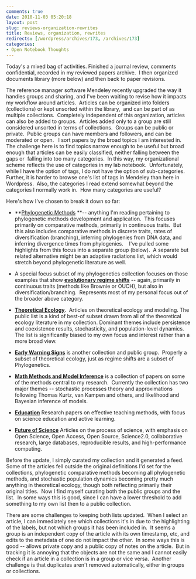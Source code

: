 ```yaml
---
comments: true
date: 2010-11-03 05:20:18
layout: post
slug: reviews-organization-rewrites
title: Reviews, organization, rewrites
redirects: [/wordpress/archives/173, /archives/173]
categories:
- Open Notebook Thoughts
---
```


Today's a mixed bag of activities. Finished a journal review, comments confidential, recorded in my reviewed papers archive.  I then organized documents library (more below) and then back to paper revisions.

The reference manager software Mendeley recently upgraded the way it handles groups and sharing, and I've been waiting to revise how it impacts my workflow around articles.  Articles can be organized into folders (collections) or kept unsorted within the library,  and can be part of as multiple collections.  Completely independent of this organization, articles can also be added to groups.  Articles added only to a group are still considered unsorted in terms of collections.  Groups can be public or private.  Public groups can have members and followers, and can be moderated or open.   I sort papers by the broad topics I am interested in. The challenge here is to find topics narrow enough to be useful but broad enough that articles can be easily classified, neither falling between the gaps or  falling into too many categories.  In this way, my organizational scheme reflects the use of categories in my lab notebook.  Unfortunately, while I have the option of tags, I do not have the option of sub-categories.  Further, it is harder to browse one's list of tags in Mendeley than here in Wordpress.  Also, the categories I read extend somewhat beyond the categories I normally work in.  How many categories are useful?

Here's how I've chosen to break it down so far:



	
  * **[Phylogenetic Methods](http://www.mendeley.com/groups/529971/phylogenetic-methods/) **-- anything I'm reading pertaining to phylogenetic methods development and application.  This focuses primarily on comparative methods, primarily in continuous traits.  But this also includes comparative methods in discrete traits, rates of diversification (branching), inferring phylogenies from DNA data, and inferring divergence times from phylogenies.    I've pulled some highlights from this focus into a separate group (below).  A separate but related alternative might be an adaptive radiations list, which would stretch beyond phylogenetic literature as well.

	
  * A special focus subset of my phylogenetics collection focuses on those examples that show [**evolutionary regime shifts**](http://www.mendeley.com/groups/541741/evolutionary-regime-shifts/) -- again,  primarily in continuous traits (methods like Brownie or OUCH), but also  in diversification/branching.  Represents most of my personal focus out of the broader above category.

	
  * [**Theoretical Ecology**](http://www.mendeley.com/groups/634301/theoretical-ecology/).  Articles on theoretical ecology and modeling.  The public list is a kind  of best-of subset drawn from all of the theoretical ecology literature  in my collection.  Dominant themes include persistence and coexistence  results, stochasticity, and population-level dynamics.  The list is  significantly biased to my own focus and interest rather than a more  broad view.

	
  * [**Early Warning Signs**](http://www.mendeley.com/groups/530001/early-warning-signs/) is another collection and public group.  Properly a subset of theoretical ecology, just as regime shifts are a subset of Phylogenetics.

	
  * [**Math Methods and Model Inference**](http://www.mendeley.com/groups/530051/math-methods-and-model-inference/) is a collection of papers on some of the methods central to my research.  Currently the collection has two major themes -- stochastic processes theory and approximations following Thomas Kurtz, van Kampen and others, and likelihood and Bayesian inference of models.

	
  * [**Education**](http://www.mendeley.com/groups/530011/education/) Research papers on effective teaching methods, with focus on science education and active learning.

	
  * [**Future of Science**](http://www.mendeley.com/groups/530031/future-of-science/) Articles on the process of science, with emphasis on Open Science, Open Access, Open Source, Science2.0, collaborative research, large databases, reproducible results, and high-performance computing.


Before the update, I simply curated my collection and it generated a feed.  Some of the articles fell outside the original definitions I'd set for the collections, phylogenetic comparative methods becoming all phylogenetic methods, and stochastic population dynamics becoming pretty much anything in theoretical ecology, though both reflecting primarily their original titles.  Now I find myself curating both the public groups and the list.  In some ways this is good, since I can have a lower threshold to add something to my own list then to a public collection.

There are some challenges to keeping both lists updated.  When I select an article, I can immediately see which collections it's in due to the highlighting of the labels, but not which groups it has been included in.  It seems a group is an independent copy of the article with its own timestamp, etc, and edits to the metadata of one do not impact the other.  In some ways this is good -- allows private copy and a public copy of notes on the article.  But in tracking it is annoying that the objects are not the same and I cannot easily check if an article in a collection is in a group or vice versa.  Another challenge is that duplicates aren't removed automatically, either in groups or collections.

